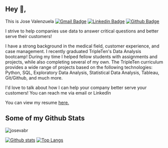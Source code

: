 ## Hey 👋, 

This is Jose Valenzuela
[![Gmail Badge](https://img.shields.io/badge/-josevabram@gmail.com-c14438?style=flat&logo=Gmail&logoColor=white&link=mailto:josevabram@gmail.com)](mailto:josevabram@gmail.com) 
[![Linkedin Badge](https://img.shields.io/badge/-josevabr-0072b1?style=flat&logo=Linkedin&logoColor=white&link=https://www.linkedin.com/in/josevabr/)](https://www.linkedin.com/in/josevabr/) [![Github Badge](https://img.shields.io/badge/-josevabr-grey?style=flat&logo=github&logoColor=white&link=https://github.com/josevabr/)](https://www.github.com/josevabr/) <p align='left'>I strive to help companies use data to answer critical questions and better serve their customers!

I have a strong background in the medical field, customer experience, and case management. I recently graduated TripleTen's Data Analysis bootcamp! During my time I helped fellow students with assignments and projects, while also completing several of my own. The TripleTen curriculum provides a wide range of projects based on the following technologies: Python, SQL, Exploratory Data Analysis, Statistical Data Analysis, Tableau, Git/Github, and much more.

I'd love to talk about how I can help your company better serve your customers! You can reach me via email or LinkedIn</p><p align='left'> You can view my resume <a href='https://docs.google.com/document/d/12-6EdrkNAJ2XiGaLrUiEdhQ1ay4cPU_uoABmh0iK9Nk/edit ' target=_blank><u>here</u>.</a></p>
## Some of my Github Stats
<p align=left> <img src=https://komarev.com/ghpvc/?username=josevabr alt=josevabr /> </p>

[![Github stats](https://github-readme-stats.vercel.app/api?username=josevabr&show_icons=true&include_all_commits=true)](https://github.com/josevabr/github-readme-stats)
[![Top Langs](https://github-readme-stats.vercel.app/api/top-langs/?username=josevabr&layout=compact)](https://github.com/josevabr/github-readme-stats)

<!--
**josevabr/josevabr** is a ✨ _special_ ✨ repository because its `README.md` (this file) appears on your GitHub profile.

Here are some ideas to get you started:

- 🔭 I’m currently working on ...
- 🌱 I’m currently learning ...
- 👯 I’m looking to collaborate on ...
- 🤔 I’m looking for help with ...
- 💬 Ask me about ...
- 📫 How to reach me: ...
- 😄 Pronouns: ...
- ⚡ Fun fact: ...
-->
